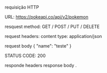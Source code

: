 requisição HTTP

URL: https://pokeapi.co/api/v2/pokemon

resquest method: GET / POST / PUT / DELETE

request headers:
    content type: application/json 

request body
{
    "name": "teste"
}

STATUS CODE: 200
<!-- status code pode ser a reposta do body -->

<!-- toda requisição recebe uma resposta  -->
responde headers 
response body 
.